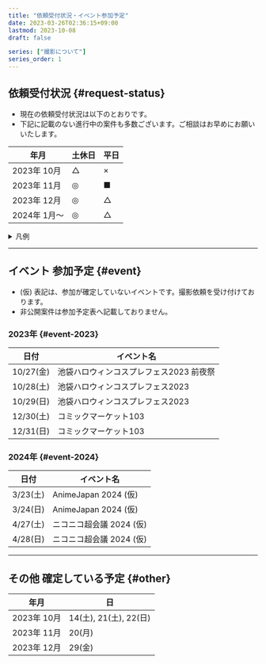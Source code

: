 ```yaml
---
title: "依頼受付状況・イベント参加予定"
date: 2023-03-26T02:36:15+09:00
lastmod: 2023-10-08
draft: false

series: ["撮影について"]
series_order: 1
---
```


## 依頼受付状況 {#request-status}

- 現在の依頼受付状況は以下のとおりです。  
- 下記に記載のない進行中の案件も多数ございます。ご相談はお早めにお願いいたします。

| 年月         | 土休日 | 平日 |
| ------------ | ------ | ---- |
| 2023年 10月  | △      | ×    |
| 2023年 11月  | ◎      | ■    |
| 2023年 12月  | ◎      | △    |
| 2024年 1月〜 | ◎      | △    |

<details>
  <summary>凡例</summary>


| 記号 | 意味                 |
| ---- | -------------------- |
| ◎    | 余裕あり (5枠以上)   |
| ○    | 空きあり  (3〜4枠)   |
| △    | 残りわずか (2枠未満) |
| ×    | 受付終了             |
| -    | 受付前               |
| ■    | 応相談               |

</details>

---

## イベント 参加予定 {#event}

- (仮) 表記は、参加が確定していないイベントです。撮影依頼を受け付けております。
- 非公開案件は参加予定表へ記載しておりません。

### 2023年 {#event-2023}

| 日付      | イベント名                              |
| --------- | --------------------------------------- |
| 10/27(金) | 池袋ハロウィンコスプレフェス2023 前夜祭 |
| 10/28(土) | 池袋ハロウィンコスプレフェス2023        |
| 10/29(日) | 池袋ハロウィンコスプレフェス2023        |
| 12/30(土) | コミックマーケット103                   |
| 12/31(日) | コミックマーケット103                   |

### 2024年 {#event-2024}

| 日付     | イベント名               |
| -------- | ------------------------ |
| 3/23(土) | AnimeJapan 2024 (仮)     |
| 3/24(日) | AnimeJapan 2024 (仮)     |
| 4/27(土) | ニコニコ超会議 2024 (仮) |
| 4/28(日) | ニコニコ超会議 2024 (仮) |

---

## その他 確定している予定 {#other}

| 年月        | 日                     |
| ----------- | ---------------------- |
| 2023年 10月 | 14(土), 21(土), 22(日) |
| 2023年 11月 | 20(月)                 |
| 2023年 12月 | 29(金)                 |

